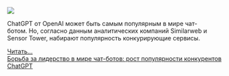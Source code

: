 <!--2025-04-01 14:01:49-->
<div class="yb">
  <div class="rss smaller1 habr"><img src="https://habrastorage.org/getpro/habr/upload_files/224/956/053/224956053792bac37eb3716f15c1fa18.png" /><p>ChatGPT от OpenAI может быть самым популярным в мире чат-ботом.&nbsp;Но, согласно данным аналитических компаний Similarweb и Sensor Tower, набирают популярность конкурирующие сервисы.</p><p></p> <a href="https://habr.com/ru/articles/896522/#habracut">Читать... <br><a class="light" href="https://habr.com/ru/companies/bothub/news/896522/?utm_source=habrahabr&utm_medium=rss&utm_campaign=896522">Борьба за лидерство в мире чат-ботов: рост популярности конкурентов ChatGPT</a></div>
</div>

